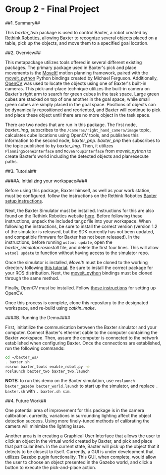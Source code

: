 Group 2 - Final Project
=========================



##1. Summary##

This *baxter_two* package is used to control Baxter, a robot created by [Rethink Robotics], allowing Baxter to recognize several objects placed on a table, pick up the objects, and move them to a specified goal location. 


##2. Overview##

This metapackage utilizes tools offered in several different existing packages. The primary package used in Baxter's pick and place movements is the [MoveIt!] motion planning framework, paired with the [moveit_python] Python bindings created by Michael Ferguson. Additionally, [OpenCV] was used to locate the objects using one of Baxter's built-in cameras. This pick-and-place technique utilizes the built-in camera on Baxter's right arm to search for green cubes in the task space. Large green cubes are stacked on top of one another in the goal space, while small green cubes are simply placed in the goal space. Positions of objects can be dynamically repositioned and reoriented, and Baxter will continue to pick and place these object until there are no more object in the task space. 

There are two nodes that are run in this package. The first node, *baxter_img*, subscribes to the `/cameras/right_hand_camera/image` topic, calculates cube locations using OpenCV tools, and publishes this information to the second node, *baxter_pnp*. *baxter_pnp* then subscribes to the topic published to by *baxter_img*. Then, it utilizes `PlanningSceneInterface` and `MoveGroupInterface` from *moveit_python* to create Baxter's world including the detected objects and plan/execute paths. 



##3. Tutorial##


####A. Initializing your workspace####

Before using this package, Baxter himself, as well as your work station, must be configured. follow the instructions on the Rethink Robotics [Baxter setup instructions].

Next, the Baxter Simulator must be installed. Instructions for this are also found on the Rethink Robotics website [here]. Before following these instructions, unpack the included tar.gz file into your workspace. When following the instructions, be sure to install the correct version (version 1.2 of the simulator is released, but the SDK currently has not been updated, and compatible firmware for Baxter has not been released). In the instructions, before running `wstool update`, open the *baxter_simulator.rosinstall* file, and delete the first four lines. This will allow `wstool update` to function without having access to the simulator repo.

Once the simulator is installed, *MoveIt!* must be cloned to the working directory following [this tutorial]. Be sure to install the correct package for your ROS distribution. Next, the [moveit_python] bindings must be cloned through the same method. 

Finally, *OpenCV* must be installed. Follow [these instructions] for setting up OpenCV.

Once this process is complete, clone this repository to the designated workspace, and re-build using *catkin_make*. 

####B. Running the Demo####

First, initiatilize the communication between the Baxter simulator and your computer. Connect Baxter's ethernet cable to the computer containing the Baxter workspace. Then, assure the computer is connected to the network established when configuring Baxter. Once the connections are established, run the following commands:
```bash
cd ~/baxter_ws/
. baxter.sh
rosrun baxter_tools enable_robot.py -e
roslaunch baxter_two baxter_two.launch
```
**NOTE:** to run this demo on the Baxter simulation, use `roslaunch baxter_gazebo baxter_world.launch` to start up the simulator, and replace `. baxter.sh` with `. baxter.sh sim`.



##4. Future Work##

One potential area of improvement for this package is in the camera calibration. currently, variations in surrounding lighting affect the object detection success. Using more finely-tuned methods of calibrating the camera will minimize the lighting issue. 

Another area is in creating a Graphical User Interface that allows the user to click an object in the virtual world created by Baxter, and pick and place that particular item. In the current state, Baxter will pick up the object that it detects to be closest to itself. Currently, a GUI is under development that utilizes Gazebo pugin functionality. This GUI, when complete, would allow the user to choose an object presented in the Gazebo world, and click a button to execute the pick-and-place action.





[Rethink Robotics]: http://www.rethinkrobotics.com/baxter/
[MoveIt!]: https://github.com/RethinkRobotics/sdk-docs/wiki/MoveIt-Tutorial#tutorial
[Baxter setup instructions]: http://sdk.rethinkrobotics.com/wiki/Getting_Started
[here]: http://sdk.rethinkrobotics.com/wiki/Simulator_Installation
[moveit_python]: https://github.com/mikeferguson/moveit_python
[this tutorial]: https://github.com/RethinkRobotics/sdk-docs/wiki/MoveIt-Tutorial#tutorial
[OpenCV]: http://opencv.org/
[these instructions]: http://docs.opencv.org/2.4/doc/tutorials/introduction/linux_install/linux_install.html